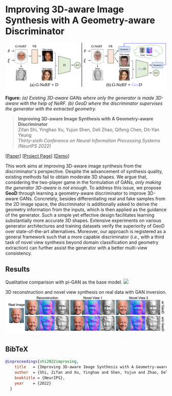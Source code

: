 # Improving 3D-aware Image Synthesis with A Geometry-aware Discriminator

<img src="./docs/assets/teaser.jpg"/>

**Figure:** *(a) Existing 3D-aware GANs where only the generator is made 3D-aware with the help of NeRF. (b) GeoD where the discriminator supervises the generator with the extracted geometry.*

> **Improving 3D-aware Image Synthesis with A Geometry-aware Discriminator** <br>
> Zifan Shi, Yinghao Xu, Yujun Shen, Deli Zhao, Qifeng Chen, Dit-Yan Yeung <br>
> *Thirty-sixth Conference on Neural Information Processing Systems (NeurIPS 2022)*

[[Paper](https://arxiv.org/pdf/2209.15637.pdf)]
[[Project Page](https://vivianszf.github.io/geod)]
[[Demo](https://youtu.be/qqAxEMSUYiE)]

This work aims at improving 3D-aware image synthesis from the discriminator's perspective.
    Despite the advancement of synthesis quality, existing methods fail to obtain moderate 3D 
    shapes. We argue that, considering the two-player game in the formulation of GANs, 
    *only making the generator 3D-aware is not enough*. To address this issue, we propose 
    **GeoD** through learning a geometry-aware discriminator to improve 3D-aware GANs. 
    Concretely, besides differentiating real and fake samples from the 2D image space, the 
    discriminator is additionally asked to derive the geometry information from the inputs, 
    which is then applied as the guidance of the generator. Such a simple yet effective design 
    facilitates learning substantially more accurate 3D shapes. Extensive experiments on various 
    generator architectures and training datasets verify the superiority of GeoD over 
    state-of-the-art alternatives. Moreover, our approach is registered as a general framework such 
    that a more capable discriminator (*i.e.*, with a third task of novel view synthesis 
    beyond domain classification and geometry extraction) can further assist the generator with 
    a better multi-view consistency.


## Results

Qualitative comparison with pi-GAN as the base model.
<img src="./docs/assets/fig_pigan.jpg"/>


3D reconstruction and novel view synthesis on real data with GAN inversion.
<img src="./docs/assets/inversion.jpg"/>



## BibTeX

```bibtex
@inproceedings{shi2022improving,
    title   = {Improving 3D-aware Image Synthesis with A Geometry-aware Discriminator},
    author  = {Shi, Zifan and Xu, Yinghao and Shen, Yujun and Zhao, Deli and Chen, Qifeng and Yeung, Dit-Yan},
    booktitle = {NeurIPS},
    year    = {2022}
  }
```
